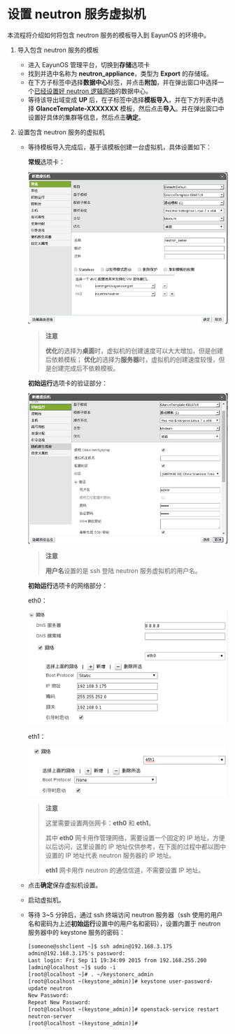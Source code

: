 # 设置 neutron 服务虚拟机

本流程将介绍如何将包含 neutron 服务的模板导入到 EayunOS 的环境中。

1. 导入包含 neutron 服务的模板

   * 进入 EayunOS 管理平台，切换到**存储**选项卡
   * 找到并选中名称为 **neutron_appliance**，类型为 **Export** 的存储域。
   * 在下方子标签中选择**数据中心**标签，并点击**附加**，并在弹出窗口中选择一个[已经设置好 neutron 逻辑网络](preparation.md)的数据中心。
   * 等待该导出域变成 **UP** 后，在子标签中选择**模板导入**，并在下方列表中选择 **GlanceTemplate-XXXXXXX** 模板，然后点击**导入**。并在弹出窗口中设置好具体的集群等信息，然后点击**确定**。

2. 设置包含 neutron 服务的虚拟机

   * 等待模板导入完成后，基于该模板创建一台虚拟机，具体设置如下：

     **常规**选项卡：

     ![](../images/neutron_vm_setting_general.png)

     > **注意**
     >
     > **优化**的选择为**桌面**时，虚拟机的创建速度可以大大增加，但是创建后依赖模板；
     > **优化**的选择为**服务器**时，虚拟机的创建速度较慢，但是创建完成后不依赖模板。

     **初始运行**选项卡的验证部分：

     ![](../images/neutron_vm_setting_init1.png)

     > **注意**
     >
     > **用户名**设置的是 ssh 登陆 neutron 服务虚拟机的用户名。

     **初始运行**选项卡的网络部分：

     eth0：

     ![](../images/neutron_vm_setting_init2.png)

     eth1：

     ![](../images/neutron_vm_setting_init3.png)

     > **注意**
     >
     > 这里需要设置两张网卡：**eth0** 和 **eth1**。
     >
     > 其中 **eth0** 网卡用作管理网络，需要设置一个固定的 IP 地址，方便以后访问，这里设置的 IP 地址仅供参考，在下面的过程中都以图中设置的 IP 地址代表 neutron 服务器的 IP 地址。
     >
     > **eth1** 网卡用作 neutron 的通信信道，不需要设置 IP 地址。

   * 点击**确定**保存虚拟机设置。
   * 启动虚拟机。
   * 等待 3~5 分钟后，通过 ssh 终端访问 neutron 服务器（ssh 使用的用户名和密码为上述**初始运行**设置中的用户名和密码），设置内置于 neutron 服务器中的 keystone 服务的密码：

     ```
     [someone@sshclient ~]$ ssh admin@192.168.3.175
     admin@192.168.3.175's password: 
     Last login: Fri Sep 11 19:34:09 2015 from 192.168.255.200
     [admin@localhost ~]$ sudo -i
     [root@localhost ~]# . ~/keystonerc_admin 
     [root@localhost ~(keystone_admin)]# keystone user-password-update neutron
     New Password: 
     Repeat New Password: 
     [root@localhost ~(keystone_admin)]# openstack-service restart neutron-server
     [root@localhost ~(keystone_admin)]# 

     ```
